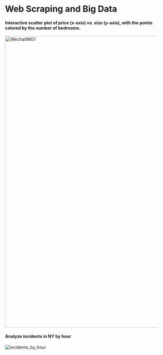 # Web Scraping and Big Data

#### Interactive scatter plot of price (x-axis) vs. size (y-axis), with the points colored by the number of bedrooms. 
<img width="958" alt="WechatIMG1" src="https://user-images.githubusercontent.com/43478394/62073543-e7d08700-b20e-11e9-8782-964287400f4d.png">


#### Analyze incidents in NY by hour 
![incidents_by_hour](https://user-images.githubusercontent.com/43478394/62073723-47c72d80-b20f-11e9-8788-fd60cc4f567a.gif)
